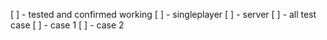 [ ] - tested and confirmed working
    [ ] - singleplayer
    [ ] - server
    [ ] - all test case 
        [ ] - case 1
        [ ] - case 2
